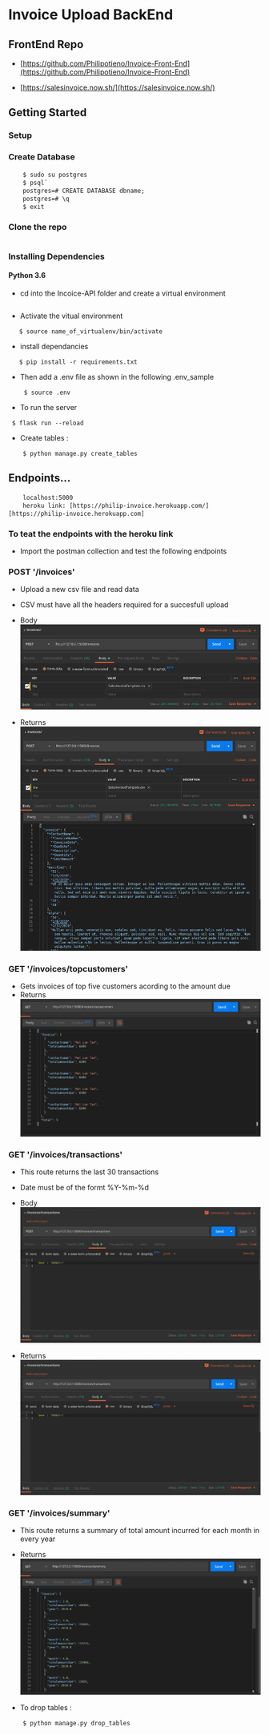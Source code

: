 # Invoice Upload BackEnd
 
## FrontEnd Repo
- [https://github.com/Philipotieno/Invoice-Front-End](https://github.com/Philipotieno/Invoice-Front-End)

- [https://salesinvoice.now.sh/](https://salesinvoice.now.sh/)

## Getting Started

### Setup
### Create Database
```
    $ sudo su postgres
    $ psql`
    postgres=# CREATE DATABASE dbname;
    postgres=# \q
    $ exit

```
### Clone the repo
``` $ git clone git@github.com:Philipotieno/Invoice-API.git
```
### Installing Dependencies
#### Python 3.6
 - cd into the Incoice-API folder and create a virtual environment
 ``` $ virtualenv -p python3 name_of_virtualenvironment
 ```
 - Activate the vitual environment
 ```
    $ source name_of_virtualenv/bin/activate
 ```
 - install dependancies
 ```
    $ pip install -r requirements.txt
 ```
- Then add a .env file as shown in the following .env_sample
  ```
   $ source .env
   ```
- To run the server
```
 $ flask run --reload
```
- Create tables  :
```
    $ python manage.py create_tables

```

## Endpoints...
```
    localhost:5000
    heroku link: [https://philip-invoice.herokuapp.com/][https://philip-invoice.herokuapp.com]
```
### To teat the endpoints with the heroku link
- Import the postman collection and test the following endpoints
### POST '/invoices'

- Upload a new csv file and read data
- CSV must have all the headers required for a succesfull upload

- Body
![Uploadbody](https://github.com/Philipotieno/Invoice-API/blob/upload-invoice-csv/images//upload.png)
 
- Returns
![Returns](https://github.com/Philipotieno/Invoice-API/blob/upload-invoice-csv/images/returnsupload.png)

### GET '/invoices/topcustomers'

- Gets invoices of top five customers acording to the amount due
- Returns
![Returns](https://github.com/Philipotieno/Invoice-API/blob/upload-invoice-csv/images/topcustomers.png)

### GET '/invoices/transactions'
- This route returns the last 30 transactions
- Date must be of the formt %Y-%m-%d

- Body
![dateBody](https://github.com/Philipotieno/Invoice-API/blob/upload-invoice-csv/images/transactions.png)

- Returns
![returns transactions](https://github.com/Philipotieno/Invoice-API/blob/upload-invoice-csv/images/transactions.png)
### GET '/invoices/summary'
- This route returns a summary of total amount incurred for each month in every year

- Returns
![Returns](https://github.com/Philipotieno/Invoice-API/blob/upload-invoice-csv/images/summary.png)


- To drop tables  :
```
    $ python manage.py drop_tables

```